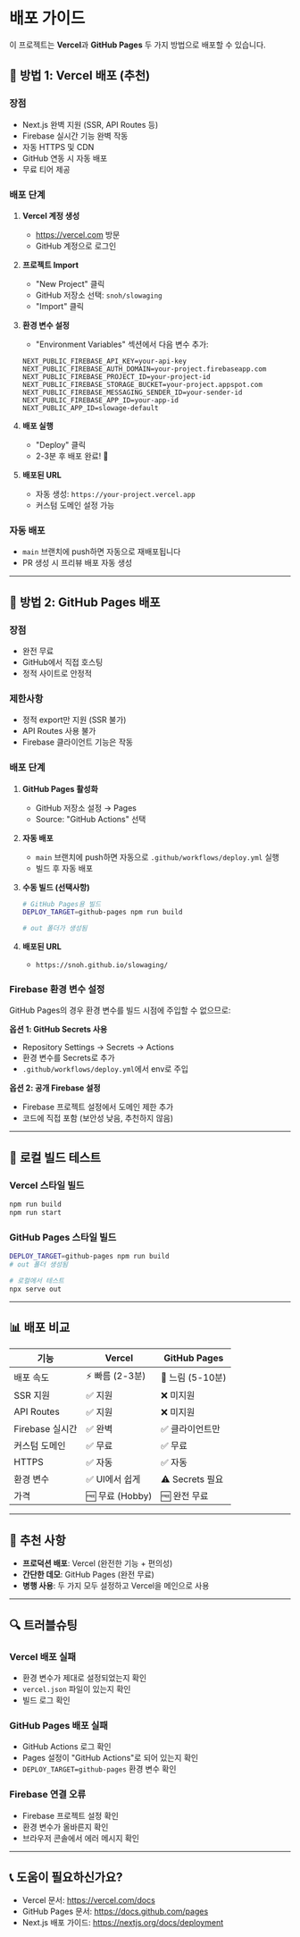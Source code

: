 # 배포 가이드

이 프로젝트는 **Vercel**과 **GitHub Pages** 두 가지 방법으로 배포할 수 있습니다.

## 🚀 방법 1: Vercel 배포 (추천)

### 장점
- Next.js 완벽 지원 (SSR, API Routes 등)
- Firebase 실시간 기능 완벽 작동
- 자동 HTTPS 및 CDN
- GitHub 연동 시 자동 배포
- 무료 티어 제공

### 배포 단계

1. **Vercel 계정 생성**
   - https://vercel.com 방문
   - GitHub 계정으로 로그인

2. **프로젝트 Import**
   - "New Project" 클릭
   - GitHub 저장소 선택: `snoh/slowaging`
   - "Import" 클릭

3. **환경 변수 설정**
   - "Environment Variables" 섹션에서 다음 변수 추가:
   ```
   NEXT_PUBLIC_FIREBASE_API_KEY=your-api-key
   NEXT_PUBLIC_FIREBASE_AUTH_DOMAIN=your-project.firebaseapp.com
   NEXT_PUBLIC_FIREBASE_PROJECT_ID=your-project-id
   NEXT_PUBLIC_FIREBASE_STORAGE_BUCKET=your-project.appspot.com
   NEXT_PUBLIC_FIREBASE_MESSAGING_SENDER_ID=your-sender-id
   NEXT_PUBLIC_FIREBASE_APP_ID=your-app-id
   NEXT_PUBLIC_APP_ID=slowage-default
   ```

4. **배포 실행**
   - "Deploy" 클릭
   - 2-3분 후 배포 완료! 🎉

5. **배포된 URL**
   - 자동 생성: `https://your-project.vercel.app`
   - 커스텀 도메인 설정 가능

### 자동 배포
- `main` 브랜치에 push하면 자동으로 재배포됩니다
- PR 생성 시 프리뷰 배포 자동 생성

---

## 📄 방법 2: GitHub Pages 배포

### 장점
- 완전 무료
- GitHub에서 직접 호스팅
- 정적 사이트로 안정적

### 제한사항
- 정적 export만 지원 (SSR 불가)
- API Routes 사용 불가
- Firebase 클라이언트 기능은 작동

### 배포 단계

1. **GitHub Pages 활성화**
   - GitHub 저장소 설정 → Pages
   - Source: "GitHub Actions" 선택

2. **자동 배포**
   - `main` 브랜치에 push하면 자동으로 `.github/workflows/deploy.yml` 실행
   - 빌드 후 자동 배포

3. **수동 빌드 (선택사항)**
   ```bash
   # GitHub Pages용 빌드
   DEPLOY_TARGET=github-pages npm run build

   # out 폴더가 생성됨
   ```

4. **배포된 URL**
   - `https://snoh.github.io/slowaging/`

### Firebase 환경 변수 설정
GitHub Pages의 경우 환경 변수를 빌드 시점에 주입할 수 없으므로:

**옵션 1: GitHub Secrets 사용**
- Repository Settings → Secrets → Actions
- 환경 변수를 Secrets로 추가
- `.github/workflows/deploy.yml`에서 env로 주입

**옵션 2: 공개 Firebase 설정**
- Firebase 프로젝트 설정에서 도메인 제한 추가
- 코드에 직접 포함 (보안성 낮음, 추천하지 않음)

---

## 🔧 로컬 빌드 테스트

### Vercel 스타일 빌드
```bash
npm run build
npm run start
```

### GitHub Pages 스타일 빌드
```bash
DEPLOY_TARGET=github-pages npm run build
# out 폴더 생성됨

# 로컬에서 테스트
npx serve out
```

---

## 📊 배포 비교

| 기능 | Vercel | GitHub Pages |
|------|--------|--------------|
| 배포 속도 | ⚡ 빠름 (2-3분) | 🐢 느림 (5-10분) |
| SSR 지원 | ✅ 지원 | ❌ 미지원 |
| API Routes | ✅ 지원 | ❌ 미지원 |
| Firebase 실시간 | ✅ 완벽 | ✅ 클라이언트만 |
| 커스텀 도메인 | ✅ 무료 | ✅ 무료 |
| HTTPS | ✅ 자동 | ✅ 자동 |
| 환경 변수 | ✅ UI에서 쉽게 | ⚠️ Secrets 필요 |
| 가격 | 🆓 무료 (Hobby) | 🆓 완전 무료 |

---

## 🎯 추천 사항

- **프로덕션 배포**: Vercel (완전한 기능 + 편의성)
- **간단한 데모**: GitHub Pages (완전 무료)
- **병행 사용**: 두 가지 모두 설정하고 Vercel을 메인으로 사용

---

## 🔍 트러블슈팅

### Vercel 배포 실패
- 환경 변수가 제대로 설정되었는지 확인
- `vercel.json` 파일이 있는지 확인
- 빌드 로그 확인

### GitHub Pages 배포 실패
- GitHub Actions 로그 확인
- Pages 설정이 "GitHub Actions"로 되어 있는지 확인
- `DEPLOY_TARGET=github-pages` 환경 변수 확인

### Firebase 연결 오류
- Firebase 프로젝트 설정 확인
- 환경 변수가 올바른지 확인
- 브라우저 콘솔에서 에러 메시지 확인

---

## 📞 도움이 필요하신가요?

- Vercel 문서: https://vercel.com/docs
- GitHub Pages 문서: https://docs.github.com/pages
- Next.js 배포 가이드: https://nextjs.org/docs/deployment
